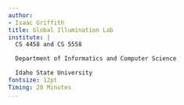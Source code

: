 ```yaml
---
author:
- Isaac Griffith
title: Global Illumination Lab
institute: |
  CS 4458 and CS 5558

  Department of Informatics and Computer Science

  Idaho State University
fontsize: 12pt
Timing: 20 Minutes
...
```

